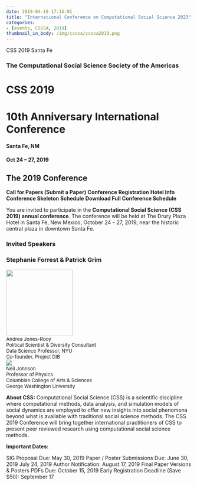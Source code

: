 ```yaml
---
date: 2019-04-10 17:15:01
title: "International Conference on Computational Social Science 2023"
categories:
- [events, CSSSA, 2019]
thumbnail_in_body: /img/csssa/csssa2019.png
---
```


CSS 2019 Santa Fe

### **<div class="post_flex_center_center">The Computational Social Science Society of the Americas</div>**

# **<div class="post_flex_center_center">CSS 2019</div>**
# **<div class="post_flex_center_center">10th Anniversary International Conference</div>**
#### **<div class="post_flex_center_center">Santa Fe, NM</div>**
#### **<div class="post_flex_center_center">Oct 24 – 27, 2019</div>**
## **<div class="post_flex_center_center">The 2019 Conference</div>**

**Call for Papers (Submit a Paper)**
**Conference Registration**
**Hotel Info**
**Conference Skeleton Schedule**
**Download Full Conference Schedule**

You are invited to participate in the **Computational Social Science (CSS 2019) annual conference**. The conference will be held at The Drury Plaza Hotel in Santa Fe, New Mexico, October 24 – 27, 2019, near the historic central plaza in downtown Santa Fe.

### <div class="post_flex_center_center">Invited Speakers</div>
### <div class="post_flex_center_center">Stephanie Forrest & Patrick Grim</div>

<div class="post_flex_center_center">
    <div class="post_block-item" >
        <img style="height: 180px" src="https://computationalsocialscience.org/wp-content/uploads/2019/04/AndreaPic.png" />
        <div style="font-size: 13px">
            <div>Andrea Jones-Rooy</div>
            <div>Political Scientist & Diversity Consultant</div>
            <div>Data Science Professor, NYU</div>
            <div>Co-founder, Project DIB</div>
        </div>
    </div>
    <div class="post_block-item" >
        <img class="post_block-item" src="https://computationalsocialscience.org/wp-content/uploads/2019/04/NeilPic2.jpg"/>
        <div style="font-size: 13px">
            <div>Neil Johnson</div>
            <div>Professor of Physics</div>
            <div>Columbian College of Arts & Sciences</div>
            <div>George Washington University</div>
        </div>
    </div>
</div>


**About CSS:**
Computational Social Science (CSS) is a scientific discipline where computational methods, data analysis, and simulation models of social dynamics are employed to offer new insights into social phenomena beyond what is available with traditional social science methods. The CSS 2019 Conference will bring together international practitioners of CSS to present peer reviewed research using computational social science methods.

**Important Dates:**

SIG Proposal Due: May 30, 2019
Paper / Poster Submissions Due: June 30, 2019 July 24, 2019
Author Notification: August 17, 2019
Final Paper Versions & Posters PDFs Due: October 15, 2019
Early Registration Deadline (Save $50): September 17
